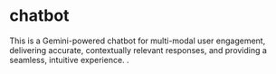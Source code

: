 # chatbot
This is a Gemini-powered chatbot for multi-modal user engagement, delivering accurate, contextually relevant responses, and providing a seamless, intuitive experience.      .

